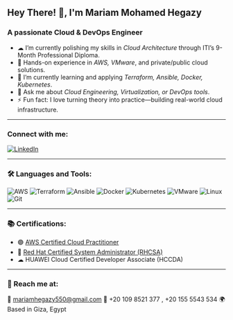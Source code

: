 ## Hey There! 👋, I'm Mariam Mohamed Hegazy

### A passionate Cloud & DevOps Engineer


- ☁ I’m currently polishing my skills in *Cloud Architecture* through ITI’s 9-Month Professional Diploma.
- 🔧 Hands-on experience in *AWS, VMware*, and private/public cloud solutions.
- 🚀 I’m currently learning and applying *Terraform, Ansible, Docker, Kubernetes*.
- 💬 Ask me about *Cloud Engineering, Virtualization, or DevOps tools*.
- ⚡ Fun fact: I love turning theory into practice—building real-world cloud infrastructure.

---

### Connect with me:


[![LinkedIn](https://img.shields.io/badge/LinkedIn-Connect-blue?style=for-the-badge&logo=linkedin)](https://www.linkedin.com/in/mariam-mohamed-hegazy/)  

---

### 🛠 Languages and Tools:

![AWS](https://img.shields.io/badge/-AWS-232F3E?logo=amazonaws&logoColor=white&style=for-the-badge)
![Terraform](https://img.shields.io/badge/-Terraform-844FBA?logo=terraform&logoColor=white&style=for-the-badge)
![Ansible](https://img.shields.io/badge/-Ansible-EE0000?logo=ansible&logoColor=white&style=for-the-badge)
![Docker](https://img.shields.io/badge/-Docker-2496ED?logo=docker&logoColor=white&style=for-the-badge)
![Kubernetes](https://img.shields.io/badge/-Kubernetes-326CE5?logo=kubernetes&logoColor=white&style=for-the-badge)
![VMware](https://img.shields.io/badge/-VMware-607078?logo=vmware&logoColor=white&style=for-the-badge)
![Linux](https://img.shields.io/badge/-Linux-FCC624?logo=linux&logoColor=black&style=for-the-badge)
![Git](https://img.shields.io/badge/-Git-F05032?logo=git&logoColor=white&style=for-the-badge)

---

### 📚 Certifications:

- 🟣 [AWS Certified Cloud Practitioner](https://www.credly.com/badges/6d1dae28-8583-44e9-8f92-559ce1673603/public_url)
- 🔴 [Red Hat Certified System Administrator (RHCSA)](https://www.credly.com/badges/7d0cddad-3727-4c0a-b701-2b69b4aeb156/public_url)
- ☁ HUAWEI Cloud Certified Developer Associate (HCCDA)

---


### 📩 Reach me at:
📧 [mariamhegazy550@gmail.com](mariamhegazy550@gmail.com) 
📱 +20 109 8521 377
    , +20 155 5543 534
🌍 Based in Giza, Egypt
